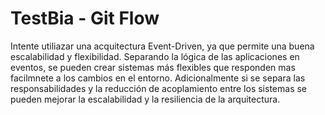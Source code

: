 # TestBia - Git Flow 

Intente utiliazar una acquitectura Event-Driven, ya que permite una buena escalabilidad y flexibilidad. Separando la lógica de las aplicaciones en eventos, se pueden crear sistemas más flexibles que responden mas facilmnete a los cambios en el entorno. Adicionalmente si se separa las responsabilidades y la reducción de acoplamiento entre los sistemas se pueden mejorar la escalabilidad y la resiliencia de la arquitectura.
